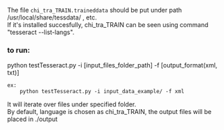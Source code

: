 The file `chi_tra_TRAIN.traineddata` should be put under path /usr/local/share/tessdata/ , etc.  
If it's installed succesfully, chi_tra_TRAIN can be seen using command "tesseract --list-langs".  


### to run:  

python testTesseract.py -i [input_files_folder_path] -f [output_format(xml, txt)]
	
```
ex: 
	python testTesseract.py -i input_data_example/ -f xml
```

It will iterate over files under specified folder.  
By default, language is chosen as chi_tra_TRAIN, the output files will be placed in ./output


